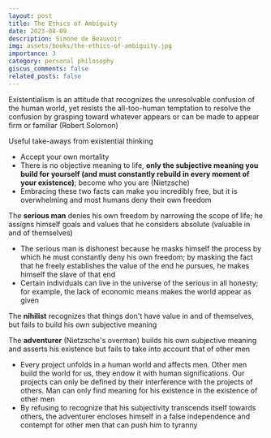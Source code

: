 ```yaml
---
layout: post
title: The Ethics of Ambiguity
date: 2023-08-09
description: Simone de Beauvoir
img: assets/books/the-ethics-of-ambiguity.jpg
importance: 3
category: personal philosophy
giscus_comments: false
related_posts: false
---
```


Existentialism is an attitude that recognizes the unresolvable confusion of the human world, yet resists the all-too-human temptation to resolve the confusion by grasping toward whatever appears or can be made to appear firm or familiar (Robert Solomon)

Useful take-aways from existential thinking
- Accept your own mortality
- There is no objective meaning to life, **only the subjective meaning you build for yourself (and must constantly rebuild in every moment of your existence)**; become who you are (Nietzsche)
- Embracing these two facts can make you incredibly free, but it is overwhelming and most humans deny their own freedom

The **serious man** denies his own freedom by narrowing the scope of life; he assigns himself goals and values that he considers absolute (valuable in and of themselves)
- The serious man is dishonest because he masks himself the process by which he must constantly deny his own freedom; by masking the fact that he freely establishes the value of the end he pursues, he makes himself the slave of that end
- Certain individuals can live in the universe of the serious in all honesty; for example, the lack of economic means makes the world appear as given

The **nihilist** recognizes that things don't have value in and of themselves, but fails to build his own subjective meaning

The **adventurer** (Nietzsche's overman) builds his own subjective meaning and asserts his existence but fails to take into account that of other men
- Every project unfolds in a human world and affects men. Other men build the world for us, they endow it with human significations. Our projects can only be defined by their interference with the projects of others. Man can only find meaning for his existence in the existence of other men
- By refusing to recognize that his subjectivity transcends itself towards others, the adventurer encloses himself in a false independence and contempt for other men that can push him to tyranny
